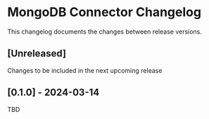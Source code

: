 # MongoDB Connector Changelog
This changelog documents the changes between release versions.

## [Unreleased]
Changes to be included in the next upcoming release

## [0.1.0] - 2024-03-14
TBD